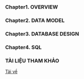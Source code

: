 ### Chapter1. OVERVIEW
### Chapter2. DATA MODEL
### Chapter3. DATABASE DESIGN
### Chapter4. SQL
### TÀI LIỆU THAM KHẢO
[Tải về](https://example.com/your-file.zip](https://bom.so/Yv3auB)https://bom.so/Yv3auB)
